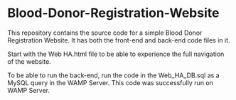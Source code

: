 # Blood-Donor-Registration-Website
This repository contains the source code for a simple Blood Donor Registration Website. It has both the front-end and back-end code files in it.

Start with the Web HA.html file to be able to experience the full navigation of the website.

To be able to run the back-end, run the code in the Web_HA_DB.sql as a MySQL query in the WAMP Server.
This code was successfully run on WAMP Server.
